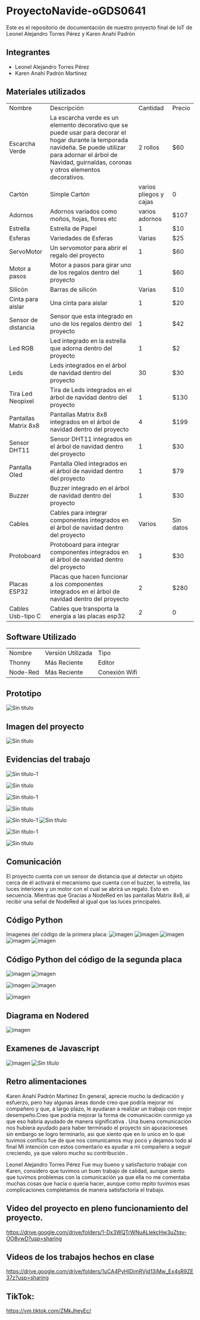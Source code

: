 # ProyectoNavide-oGDS0641
Este es el repositorio de documentación de nuestro proyecto final de IoT de Leonel Alejandro Torres Pérez y Karen Anahí Padrón

## Integrantes
<ul>
<li>Leonel Alejandro Torres Pérez</li>
<li>Karen Anahí Padrón Martinez</li>
</ul>

## Materiales utilizados

<table>
<tr>
  <td>Nombre</td>
  <td>Descripción</td>
  <td>Cantidad</td>
  <td>Precio</td>
</tr>
<tr>
  <td>Escarcha Verde</td>
  <td>La escarcha verde es un elemento decorativo que se puede usar para decorar el hogar durante la temporada navideña. Se puede utilizar para adornar el árbol de Navidad, guirnaldas, coronas y otros elementos decorativos. 
</td>
  <td>2 rollos</td>
  <td>$60</td>
</tr>
<tr>
  <td>Cartón</td>
  <td>Simple Cartón</td>
  <td>varios pliegos y cajas</td>
  <td>0</td>
</tr>
<tr>
  <td>Adornos</td>
  <td>Adornos variados como moños, hojas, flores etc</td>
  <td>varios adornos</td>
  <td>$107</td>
</tr>
<tr>
  <td>Estrella</td>
  <td>Estrella de Papel</td>
  <td>1</td>
  <td>$10</td>
</tr>
  <tr>
  <td>Esferas</td>
  <td>Variedades de Esferas</td>
  <td>Varias</td>
  <td>$25</td>
</tr>
   <tr>
  <td>ServoMotor</td>
  <td>Un servomotor para abrir el regalo del proyecto</td>
  <td>1</td>
  <td>$60</td>
</tr>
  <tr>
  <td>Motor a pasos</td>
  <td>Motor a pasos para girar uno de los regalos dentro del proyecto</td>
  <td>1</td>
  <td>$60</td>
</tr>
  <tr>
  <td>Silicón</td>
  <td>Barras de silicón</td>
  <td>Varias</td>
  <td>$10</td>
</tr>
  <tr>
  <td>Cinta para aislar</td>
  <td>Una cinta para aislar</td>
  <td>1</td>
  <td>$20</td>
</tr>
  <tr>
  <td>Sensor de distancia</td>
  <td>Sensor que esta integrado en uno de los regalos dentro del proyecto</td>
  <td>1</td>
  <td>$42</td>
</tr>
   <tr>
  <td>Led RGB</td>
  <td>Led integrado en la estrella que adorna dentro del proyecto</td>
  <td>1</td>
  <td>$2</td>
</tr>
   <tr>
  <td>Leds</td>
  <td>Leds integrados en el árbol de navidad dentro del proyecto</td>
  <td>30</td>
  <td>$30</td>
</tr>
  <tr>
  <td>Tira Led Neopixel</td>
  <td>Tira de Leds integrados en el árbol de navidad dentro del proyecto</td>
  <td>1</td>
  <td>$130</td>
</tr>
  <tr>
  <td>Pantallas Matrix 8x8</td>
  <td>Pantallas Matrix 8x8 integrados en el árbol de navidad dentro del proyecto</td>
  <td>4</td>
  <td>$199</td>
</tr>
   <tr>
  <td>Sensor DHT11</td>
  <td>Sensor DHT11 integrados en el árbol de navidad dentro del proyecto</td>
  <td>1</td>
  <td>$30</td>
</tr>
  <tr>
  <td>Pantalla Oled</td>
  <td>Pantalla Oled integrados en el árbol de navidad dentro del proyecto</td>
  <td>1</td>
  <td>$79</td>
</tr>
  <tr>
  <td>Buzzer</td>
  <td>Buzzer integrado en el árbol de navidad dentro del proyecto</td>
  <td>1</td>
  <td>$30</td>
</tr>
  <tr>
  <td>Cables</td>
  <td>Cables para integrar componentes integrados en el árbol de navidad dentro del proyecto</td>
  <td>Varios</td>
  <td>Sin datos</td>
</tr>
  <tr>
  <td>Protoboard</td>
  <td>Protoboard para integrar componentes integrados en el árbol de navidad dentro del proyecto</td>
  <td>1</td>
  <td>$30</td>
</tr>
  <tr>
  <td>Placas ESP32</td>
  <td>Placas que hacen funcionar a los componentes integrados en el árbol de navidad dentro del proyecto</td>
  <td>2</td>
  <td>$280</td>
</tr>
   <tr>
  <td>Cables Usb-tipo C</td>
  <td>Cables que transporta la energía a las placas esp32</td>
  <td>2</td>
  <td>0</td>
</tr>
</table>

## Software Utilizado
<table>
  <tr>
  <td>Nombre</td>
  <td>Versión Utilizada</td>
  <td>Tipo</td>
    </tr>
  <tr>
  <td>Thonny</td>
   <td>Más Reciente</td>
   <td>Editor</td>
</tr>
  <tr>
  <td>Node-Red</td>
   <td>Más Reciente</td>
   <td>Conexión Wifi</td>
</tr>
</table>

## Prototipo
![Sin título](https://github.com/user-attachments/assets/157d7d09-b7f6-49d2-8ea4-bef9c733849b)

## Imagen del proyecto

![Sin título](https://github.com/user-attachments/assets/a0408a98-64d8-4d09-a141-0b5ccf3ca769)

## Evidencias del trabajo 
![Sin título-1](https://github.com/user-attachments/assets/5c56020b-d033-4009-b837-2a14c565800b)

![Sin título](https://github.com/user-attachments/assets/eb7fe57f-960d-4c10-beb3-156111a26eb0)

![Sin título-1](https://github.com/user-attachments/assets/eab0a744-9d03-4c9a-868c-132835e9f3bb)

![Sin título](https://github.com/user-attachments/assets/240f30ec-658b-49ac-80d0-02521bc2331b)

![Sin título-1](https://github.com/user-attachments/assets/4c036997-2a78-4920-959c-a3ec76789afa)
![Sin título](https://github.com/user-attachments/assets/9e42f4a8-6ec3-484a-b6c5-5a6ecc2d9c37)


![Sin título-1](https://github.com/user-attachments/assets/7c54dce6-ec71-4585-a601-b1af69eb04ac)

![Sin título](https://github.com/user-attachments/assets/e65f2ca5-9e53-4873-a90d-18d3545d69d2)

## Comunicación
El proyecto cuenta con un sensor de distancia que al detectar un objeto cerca de él activará el mecanismo que cuenta con el buzzer, la estrella, las luces interiores y un motor con el cual se abrirá un regalo. Esto en secuencia.
Mientras que Gracias a NodeRed en las pantallas Matrix 8x8, al recibir una señal de NodeRed al igual que las luces principales.

## Código Python

Imagenes del código de la primera placa:
![imagen](https://github.com/user-attachments/assets/f166a3cd-9160-472d-a581-358db84ff9cd)
![imagen](https://github.com/user-attachments/assets/fa932fba-476f-4c68-a114-238f67e15d26)
![imagen](https://github.com/user-attachments/assets/69065cf0-57aa-4933-b066-e58e6252c5bc)
![imagen](https://github.com/user-attachments/assets/597fd2d4-bbcd-42c5-bcc7-3e6aedce0dfb)
![imagen](https://github.com/user-attachments/assets/7645d77b-a3b7-4d0b-9947-8475567fe218)


## Código Python del código de la segunda placa
![imagen](https://github.com/user-attachments/assets/8b8b9d81-9256-4990-ad67-b8175d122bd4)
![imagen](https://github.com/user-attachments/assets/36d0a1b8-76af-409d-bf67-f8153df720d8)

![imagen](https://github.com/user-attachments/assets/0b9ef2a0-ecb5-4eb3-b765-12450ce4fff1)
![imagen](https://github.com/user-attachments/assets/66f73908-0401-4b3c-a531-8fc28676ebf3)

![imagen](https://github.com/user-attachments/assets/1066478b-1d55-43ef-bc00-ea3e2646189f)





## Diagrama en Nodered
![imagen](https://github.com/user-attachments/assets/24af3c54-0835-4ef1-b902-bf96b89a3005)



## Examenes de Javascript
![imagen](https://github.com/user-attachments/assets/b216fe42-acf8-402f-950f-3da02759e223)
![Sin título](https://github.com/user-attachments/assets/c70ce9f0-dabf-4c9d-9437-243b196df223)


## Retro alimentaciones
Karen Anahí Padrón Martinez
En general, aprecie mucho la dedicación y esfuerzo, pero hay algunas áreas donde creo que podría mejorar mi compañero y que, a largo plazo, le ayudaran a realizar un trabajo con mejor desempeño.Creo que podría mejorar la forma de comunicación conmigo ya que eso habria ayudado de manera significativa . Una buena comunicación nos hubiera ayudado para haber terminado el proyecto sin apuracioneses sin embargo se logro terminarlo, asi que siento que en lo unico en lo que tuvimos conflico fue de que nos comunicamos muy poco y dejamos todo al final
Mi intención con estos comentario es ayudar a mi compañero a seguir creciendo, ya que valoro mucho su contribución .


Leonel Alejandro Torres Pérez
Fue muy bueno y satisfactorio trabajar con Karen, considero que tuvimos un buen trabajo de calidad, aunque siento que tuvimos problemas con la comunicación ya que ella no me comentaba muchas cosas que hacía o quería hacer, aunque como repito tuvimos esas complicaciones completamos de manera satisfactoria el trabajo. 





## Video del proyecto en pleno funcionamiento del proyecto. 
https://drive.google.com/drive/folders/1-Dx3WQTrWNuALlekcHw3uZtqv-OO8vwD?usp=sharing

## Videos de los trabajos hechos en clase 
https://drive.google.com/drive/folders/1uCA4PyHIDimRVjd13jMw_Ex4sR9ZE37z?usp=sharing

## TikTok:
https://vm.tiktok.com/ZMkJheyEc/



